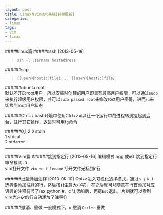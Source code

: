 ```yaml
---
layout: post
title: Linux与Vim技巧集锦[持续更新]
categories:
- linux
tags:
- vim
- linux
---
```


#####linux篇
######ssh [2013-05-16]
>`ssh -l username hostaddress`

######scp
>`[[user@]host1:]file1 ... [[user@]host2:]file2`   

######ubuntu root  
默认不开启root用户，所以安装时创建的用户即具有最高用户权限，可以通过`sudo`来执行超级用户权限，并可以`sudo passwd root`来修改root用户密码，进而`su`来切换到root用户状态

######Ctrl+z
bash环境中使用Ctrl+z可以让一个运行中的进程转到挂起到后台，进行其它操作，返回时可用`fg`命令

######0,1,2
0 stdin     
1 stdout  
2 stderror    

---------------------------------
#####Vim篇
######跳到指定行 [2013-05-16]
编辑模式 ngg 或nG 跳到指定行   
命令模式 :n   
vim打开文件 `vim +n filename` 打开文件光标到n行   

######批量添加注释 [2013-05-19]
Ctrl+c进入可视化选择模式，通过`h j k l`选择要添加注释的行，然后按`I`(注意大小写)，在之后就可以随意在行首添加对应语言的注释符号了(ex:python #，c \\),添加后，再摁`Esc`退出，片刻就可以看到vim为选定的行自动添加了注释符

######撤消、重做
一般模式下，`u` 撤消 `Ctrl+r` 重做





